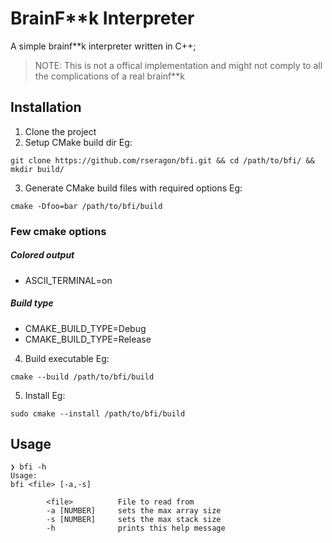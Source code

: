 
# BrainF**k Interpreter

A simple brainf**k interpreter written in C++;

> NOTE: This is not a offical implementation and might not comply to all the complications of a real brainf**k 

## Installation
1. Clone the project
2. Setup CMake build dir 
Eg:
```console
git clone https://github.com/rseragon/bfi.git && cd /path/to/bfi/ && mkdir build/
```
3. Generate CMake build files with required options
Eg:
```console
cmake -Dfoo=bar /path/to/bfi/build 
```
### Few cmake options
##### Colored output
+ ASCII_TERMINAL=on 
##### Build type
+ CMAKE_BUILD_TYPE=Debug
+ CMAKE_BUILD_TYPE=Release

4. Build executable
Eg:
```console
cmake --build /path/to/bfi/build
```
5. Install
Eg:
```console
sudo cmake --install /path/to/bfi/build
```


## Usage
```console
❯ bfi -h
Usage:
bfi <file> [-a,-s]

        <file>          File to read from
        -a [NUMBER]     sets the max array size
        -s [NUMBER]     sets the max stack size
        -h              prints this help message
```
